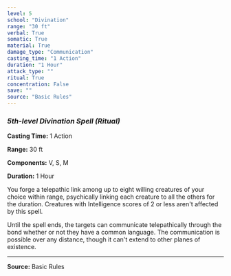 ```yaml
---
level: 5
school: "Divination"
range: "30 ft"
verbal: True
somatic: True
material: True
damage_type: "Communication"
casting_time: "1 Action"
duration: "1 Hour"
attack_type: ""
ritual: True
concentration: False
save: ""
source: "Basic Rules"
---
```


### *5th-level Divination Spell* *(Ritual)*

**Casting Time:** 1 Action

**Range:** 30 ft

**Components:** V, S, M

**Duration:** 1 Hour

You forge a telepathic link among up to eight willing creatures of your choice within range, psychically linking each creature to all the others for the duration. Creatures with Intelligence scores of 2 or less aren't affected by this spell.
 
 Until the spell ends, the targets can communicate telepathically through the bond whether or not they have a common language. The communication is possible over any distance, though it can't extend to other planes of existence.

---
**Source:** Basic Rules
